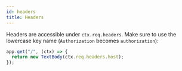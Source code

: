 ```yaml
---
id: headers
title: Headers
---
```


Headers are accessible under `ctx.req.headers`.
Make sure to use the lowercase key name (`Authorization` becomes `authorization`):

```js
app.get("/", (ctx) => {
  return new TextBody(ctx.req.headers.host);
});
```
